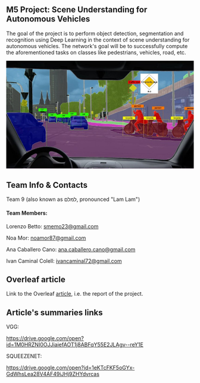 ## M5 Project: Scene Understanding for Autonomous Vehicles
The goal of the project is to perform object detection, segmentation and recognition using Deep Learning in the context of scene understanding for autonomous vehicles. The network's goal will be to successfully compute the aforementioned tasks on classes like pedestrians, vehicles, road, etc.

<p align="center">
<img src="https://github.com/BourbonCreams/mcv-m5/blob/master/imgs/introduction.jpg" width="600"/>
</p>

## Team Info & Contacts

Team 9 (also known as למלם, pronounced "Lam Lam")

#### Team Members:

Lorenzo Betto: smemo23@gmail.com

Noa Mor: noamor87@gmail.com

Ana Caballero Cano: ana.caballero.cano@gmail.com

Ivan Caminal Colell: ivancaminal72@gmail.com

## Overleaf article
Link to the Overleaf [article](https://www.overleaf.com/13898040xvmgkgtptqnm#/53860354/), i.e. the report of the project.

## Article's summaries links
VGG: 

https://drive.google.com/open?id=1M0HRZNI0OJJiaiefAOT1j8ABFqY55E2JLAgv--reY1E

SQUEEZENET:

https://drive.google.com/open?id=1eKTcFKF5oGYx-GdWhsLea28V4AF49iJHj9ZHYdvrcas
